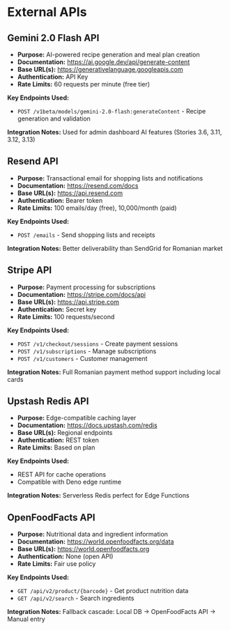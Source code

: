 # External APIs

## Gemini 2.0 Flash API

- **Purpose:** AI-powered recipe generation and meal plan creation
- **Documentation:** https://ai.google.dev/api/generate-content
- **Base URL(s):** https://generativelanguage.googleapis.com
- **Authentication:** API Key
- **Rate Limits:** 60 requests per minute (free tier)

**Key Endpoints Used:**

- `POST /v1beta/models/gemini-2.0-flash:generateContent` - Recipe generation and validation

**Integration Notes:** Used for admin dashboard AI features (Stories 3.6, 3.11, 3.12, 3.13)

## Resend API

- **Purpose:** Transactional email for shopping lists and notifications
- **Documentation:** https://resend.com/docs
- **Base URL(s):** https://api.resend.com
- **Authentication:** Bearer token
- **Rate Limits:** 100 emails/day (free), 10,000/month (paid)

**Key Endpoints Used:**

- `POST /emails` - Send shopping lists and receipts

**Integration Notes:** Better deliverability than SendGrid for Romanian market

## Stripe API

- **Purpose:** Payment processing for subscriptions
- **Documentation:** https://stripe.com/docs/api
- **Base URL(s):** https://api.stripe.com
- **Authentication:** Secret key
- **Rate Limits:** 100 requests/second

**Key Endpoints Used:**

- `POST /v1/checkout/sessions` - Create payment sessions
- `POST /v1/subscriptions` - Manage subscriptions
- `POST /v1/customers` - Customer management

**Integration Notes:** Full Romanian payment method support including local cards

## Upstash Redis API

- **Purpose:** Edge-compatible caching layer
- **Documentation:** https://docs.upstash.com/redis
- **Base URL(s):** Regional endpoints
- **Authentication:** REST token
- **Rate Limits:** Based on plan

**Key Endpoints Used:**

- REST API for cache operations
- Compatible with Deno edge runtime

**Integration Notes:** Serverless Redis perfect for Edge Functions

## OpenFoodFacts API

- **Purpose:** Nutritional data and ingredient information
- **Documentation:** https://world.openfoodfacts.org/data
- **Base URL(s):** https://world.openfoodfacts.org
- **Authentication:** None (open API)
- **Rate Limits:** Fair use policy

**Key Endpoints Used:**

- `GET /api/v2/product/{barcode}` - Get product nutrition data
- `GET /api/v2/search` - Search ingredients

**Integration Notes:** Fallback cascade: Local DB → OpenFoodFacts API → Manual entry
